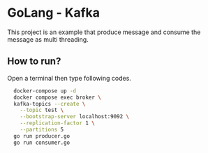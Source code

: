 
# GoLang - Kafka

This project is an example that produce message and consume the message as multi threading.

## How to run?
Open a terminal then type following codes.
```bash
  docker-compose up -d
  docker compose exec broker \
  kafka-topics --create \
    --topic test \
    --bootstrap-server localhost:9092 \
    --replication-factor 1 \
    --partitions 5
  go run producer.go
  go run consumer.go
```
